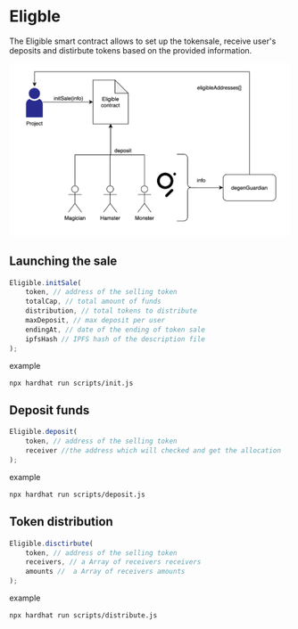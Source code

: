 # Eligble

The Eligible smart contract allows to set up the tokensale, receive user's deposits and distirbute tokens based on the provided information.

![sheme](https://github.com/ETHLisbon2021/contracts/blob/main/img.png)

## Launching the sale

```js
Eligible.initSale(
    token, // address of the selling token
    totalCap, // total amount of funds
    distribution, // total tokens to distribute
    maxDeposit, // max deposit per user
    endingAt, // date of the ending of token sale
    ipfsHash // IPFS hash of the description file
);
```

example

```shell
npx hardhat run scripts/init.js
```

## Deposit funds

```js
Eligible.deposit(
    token, // address of the selling token
    receiver //the address which will checked and get the allocation
);
```

example

```shell
npx hardhat run scripts/deposit.js
```

## Token distribution

```js
Eligible.disctirbute(
    token, // address of the selling token
    receivers, // a Array of receivers receivers
    amounts //  a Array of receivers amounts
);
```

example

```shell
npx hardhat run scripts/distribute.js
```
